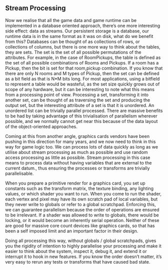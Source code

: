 Stream Processing
-----------------

Now we realise that all the game data and game runtime can be
implemented in a database oriented approach, there’s one more
interesting side effect: data as streams. Our persistent storage is a
database, our runtime data is in the same format as it was on disk, what
do we benefit from this? Databases can be thought of as collections of
rows, or collections of columns, but there is one more way to think
about the tables, they are sets. The set is the set of all possible
permutations of the attributes. For example, in the case of RoomPickups,
the table is defined as the set of all possible combinations of Rooms
and Pickups. If a room has a Pickup, then the bit is set for that
room,pickup combination. If you know that there are only N rooms and M
types of Pickup, then the set can be defined as a bit field as that is
N\*M bits long. For most applications, using a bitfield to represent a
table would be wasteful, as the set size quickly grows out of scope of
any hardware, but it can be interesting to note what this means from a
processing point of view. Processing a set, transforming it into another
set, can be thought of as traversing the set and producing the output
set, but the interesting attribute of a set is that it is unordered. An
unordered list can be trivially parallel processed. There are massive
benefits to be had by taking advantage of this trivialisation of
parallelism wherever possible, and we normally cannot get near this
because of the data layout of the object-oriented approaches.

Coming at this from another angle, graphics cards vendors have been
pushing in this direction for many years, and we now need to think in
this way for game logic too. We can process lots of data quickly as long
as we utilise about stream processing as much as possible and use random
access processing as little as possible. Stream processing in this case
means to process data without having variables that are external to the
current datum., thus ensuring the processes or transforms are trivially
parallelisable.

When you prepare a primitive render for a graphics card, you set up
constants such as the transform matrix, the texture binding, any
lighting values, or which shader you want to run. When you come to run
the shader, each vertex and pixel may have its own scratch pad of local
variables, but they never write to globals or refer to a global
scratchpad. Enforcing this, we can guarantee parallelism because the
order of operations are ensured to be irrelevant. If a shader was
allowed to write to globals, there would be locking, or it would become
an inherently serial operation. Neither of these are good for massive
core count devices like graphics cards, so that has been a self imposed
limit and an important factor in their design.

Doing all processing this way, without globals / global scratchpads,
gives you the rigidity of intention to highly parallelise your
processing and make it easier to think about the system, inspect it,
debug it, and extend it or interrupt it to hook in new features. If you
know the order doesn’t matter, it’s very easy to rerun any tests or
transforms that have caused bad state.


